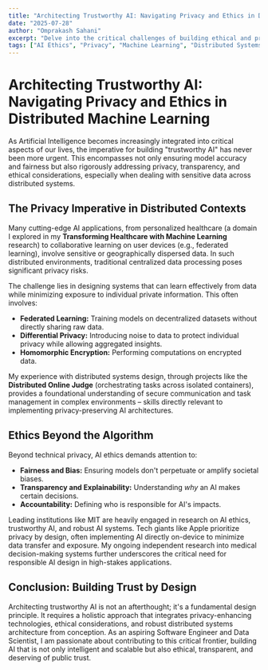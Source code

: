 ```yaml
---
title: "Architecting Trustworthy AI: Navigating Privacy and Ethics in Distributed Machine Learning"
date: "2025-07-28"
author: "Omprakash Sahani"
excerpt: "Delve into the critical challenges of building ethical and privacy-preserving AI systems, particularly within distributed environments, and strategies for fostering trust."
tags: ["AI Ethics", "Privacy", "Machine Learning", "Distributed Systems", "Responsible AI", "Data Science"]
---
```


# Architecting Trustworthy AI: Navigating Privacy and Ethics in Distributed Machine Learning

As Artificial Intelligence becomes increasingly integrated into critical aspects of our lives, the imperative for building "trustworthy AI" has never been more urgent. This encompasses not only ensuring model accuracy and fairness but also rigorously addressing privacy, transparency, and ethical considerations, especially when dealing with sensitive data across distributed systems.

## The Privacy Imperative in Distributed Contexts

Many cutting-edge AI applications, from personalized healthcare (a domain I explored in my **Transforming Healthcare with Machine Learning** research) to collaborative learning on user devices (e.g., federated learning), involve sensitive or geographically dispersed data. In such distributed environments, traditional centralized data processing poses significant privacy risks.

The challenge lies in designing systems that can learn effectively from data while minimizing exposure to individual private information. This often involves:

* **Federated Learning:** Training models on decentralized datasets without directly sharing raw data.
* **Differential Privacy:** Introducing noise to data to protect individual privacy while allowing aggregated insights.
* **Homomorphic Encryption:** Performing computations on encrypted data.

My experience with distributed systems design, through projects like the **Distributed Online Judge** (orchestrating tasks across isolated containers), provides a foundational understanding of secure communication and task management in complex environments – skills directly relevant to implementing privacy-preserving AI architectures.

## Ethics Beyond the Algorithm

Beyond technical privacy, AI ethics demands attention to:

* **Fairness and Bias:** Ensuring models don't perpetuate or amplify societal biases.
* **Transparency and Explainability:** Understanding *why* an AI makes certain decisions.
* **Accountability:** Defining who is responsible for AI's impacts.

Leading institutions like MIT are heavily engaged in research on AI ethics, trustworthy AI, and robust AI systems. Tech giants like Apple prioritize privacy by design, often implementing AI directly on-device to minimize data transfer and exposure. My ongoing independent research into medical decision-making systems further underscores the critical need for responsible AI design in high-stakes applications.

## Conclusion: Building Trust by Design

Architecting trustworthy AI is not an afterthought; it's a fundamental design principle. It requires a holistic approach that integrates privacy-enhancing technologies, ethical considerations, and robust distributed systems architecture from conception. As an aspiring Software Engineer and Data Scientist, I am passionate about contributing to this critical frontier, building AI that is not only intelligent and scalable but also ethical, transparent, and deserving of public trust.
